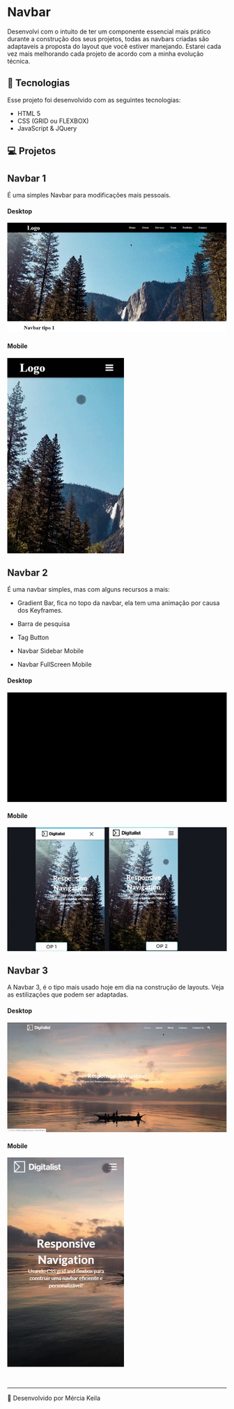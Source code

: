 # Navbar

Desenvolvi com o intuito de ter um componente essencial mais prático durante a construção dos seus projetos, todas as navbars criadas são adaptaveis a proposta do layout que você estiver manejando. Estarei cada vez mais melhorando cada projeto de acordo com a minha evolução técnica. 

## <g-emoji class="g-emoji" alias="rocket" fallback-src="https://github.githubassets.com/images/icons/emoji/unicode/1f680.png">🚀</g-emoji>   Tecnologias 

Esse projeto foi desenvolvido com as seguintes tecnologias:

* HTML 5
* CSS (GRID ou FLEXBOX)
* JavaScript & JQuery

## <g-emoji class="g-emoji" alias="computer" fallback-src="https://github.githubassets.com/images/icons/emoji/unicode/1f4bb.png">💻</g-emoji> Projetos

## <a src= "./src/">Navbar 1</a>

É uma simples Navbar para modificações mais pessoais.

#### Desktop

<img src=".src/../src/img/Navbar1-Desktop.gif"></img>

#### Mobile

<img src=".src/../src/img/Navbar1-Mobile.gif"></img>

## <a src= "../src/">Navbar 2</a>

É uma navbar simples, mas com alguns recursos a mais:

* Gradient Bar, fica no topo da navbar, ela tem uma animação por causa dos Keyframes.

* Barra de pesquisa

* Tag Button

* Navbar Sidebar Mobile

* Navbar FullScreen Mobile

#### Desktop

<img src=".src/../src/img/Navbar2-Desktop.gif"></img>

#### Mobile

<img src="./src/img/Navbar2-mobile.gif"></img>


## <a src= "../src/">Navbar 3</a>

A Navbar 3, é o tipo mais usado hoje em dia na construção de layouts. Veja as estilizações que podem ser adaptadas.

#### Desktop

<img src=".src/../src/img/Navbar3-Desktop.gif"></img>

#### Mobile

<img src="./src/img/Navbar3-mobile.gif"></img>

<br>
<hr>
<g-emoji class="g-emoji" alias="rocket" fallback-src="https://github.githubassets.com/images/icons/emoji/unicode/1f680.png">🚀</g-emoji> Desenvolvido por <a src"https://github.com/merciakeila">Mércia Keila</a>